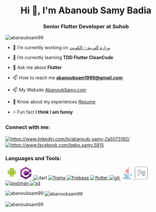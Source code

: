 <h1 align="center">Hi 👋, I'm Abanoub Samy Badia</h1>
<h3 align="center">Senior Flutter Developer at Suhob</h3>

<p align="left"> <img src="https://komarev.com/ghpvc/?username=abanoubsam99&label=Profile%20views&color=0e75b6&style=flat" alt="abanoubsam99" /> </p>

- 🔭 I’m currently working on [وزارة التربية - الكويت](https://play.google.com/store/apps/details?id=com.moe.moemobileapp&hl=en)

- 🌱 I’m currently learning **TDD Flutter CleanCode**

- 💬 Ask me about **Flutter**

- 📫 How to reach me **abanoubsam1999@gmail.com**
  
- 📫 My Website [AbanoubSamy.com](https://abanoubsamyportfolio.web.app/)

- 📄 Know about my experiences [Resume](https://drive.google.com/file/d/1Dp9m_yPdRjCHfNc8m5Y4ZtYPt0CIpyj8/view?usp=sharing)

- ⚡ Fun fact **I think I am funny**

<h3 align="left">Connect with me:</h3>
<p align="left">
<a href="https://linkedin.com/in/https://www.linkedin.com/in/abanoub-samy-2a5073192/" target="blank"><img align="center" src="https://raw.githubusercontent.com/rahuldkjain/github-profile-readme-generator/master/src/images/icons/Social/linked-in-alt.svg" alt="https://www.linkedin.com/in/abanoub-samy-2a5073192/" height="30" width="40" /></a>
<a href="https://fb.com/https://www.facebook.com/bebo.samy.5815" target="blank"><img align="center" src="https://raw.githubusercontent.com/rahuldkjain/github-profile-readme-generator/master/src/images/icons/Social/facebook.svg" alt="https://www.facebook.com/bebo.samy.5815" height="30" width="40" /></a>
</p>

<h3 align="left">Languages and Tools:</h3>
<p align="left"> <a href="https://developer.android.com" target="_blank" rel="noreferrer"> <img src="https://raw.githubusercontent.com/devicons/devicon/master/icons/android/android-original-wordmark.svg" alt="android" width="40" height="40"/> </a> <a href="https://www.w3schools.com/cs/" target="_blank" rel="noreferrer"> <img src="https://raw.githubusercontent.com/devicons/devicon/master/icons/csharp/csharp-original.svg" alt="csharp" width="40" height="40"/> </a> <ahref="https://dart.dev" target="_blank" rel="noreferrer"> <img src="https://www.vectorlogo.zone/logos/dartlang/dartlang-icon.svg" alt="dart" width="40" height="40"/> </a> <a href="https://www.figma.com/" target="_blank" rel="noreferrer"> <img src="https://www.vectorlogo.zone/logos/figma/figma-icon.svg" alt="figma" width="40" height="40"/> </a> <a href="https://firebase.google.com/" target="_blank" rel="noreferrer"> <img src="https://www.vectorlogo.zone/logos/firebase/firebase-icon.svg" alt="firebase" width="40" height="40"/> </a> <a href="https://flutter.dev" target="_blank" rel="noreferrer"> <img src="https://www.vectorlogo.zone/logos/flutterio/flutterio-icon.svg" alt="flutter" width="40" height="40"/> </a> <a href="https://git-scm.com/" target="_blank" rel="noreferrer"> <img src="https://www.vectorlogo.zone/logos/git-scm/git-scm-icon.svg" alt="git" width="40" height="40"/> </a> <a href="https://www.java.com" target="_blank" rel="noreferrer"> <img src="https://raw.githubusercontent.com/devicons/devicon/master/icons/java/java-original.svg" alt="java" width="40" height="40"/> </a> <a href="https://www.photoshop.com/en" target="_blank" rel="noreferrer"> <img src="https://raw.githubusercontent.com/devicons/devicon/master/icons/photoshop/photoshop-line.svg" alt="photoshop" width="40" height="40"/> </a> <a href="https://postman.com" target="_blank" rel="noreferrer"> <img src="https://www.vectorlogo.zone/logos/getpostman/getpostman-icon.svg" alt="postman" width="40" height="40"/> </a> <a href="https://www.adobe.com/products/xd.html" target="_blank" rel="noreferrer"> <img src="https://cdn.worldvectorlogo.com/logos/adobe-xd.svg" alt="xd" width="40" height="40"/> </a> </p>

<p><img align="left" src="https://github-readme-stats.vercel.app/api/top-langs?username=abanoubsam99&show_icons=true&locale=en&layout=compact" alt="abanoubsam99" /></p>

<p>&nbsp;<img align="center" src="https://github-readme-stats.vercel.app/api?username=abanoubsam99&show_icons=true&locale=en" alt="abanoubsam99" /></p>

<p><img align="center" src="https://github-readme-streak-stats.herokuapp.com/?user=abanoubsam99&" alt="abanoubsam99" /></p>
